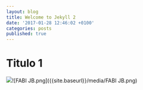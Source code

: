 ```yaml
---
layout: blog
title: Welcome to Jekyll 2
date: '2017-01-28 12:46:02 +0100'
categories: posts
published: true
---
```


# Titulo 1

![]({{site.baseurl}}/media/FABI%20JB.png)![FABI JB.png]({{site.baseurl}}/media/FABI JB.png)